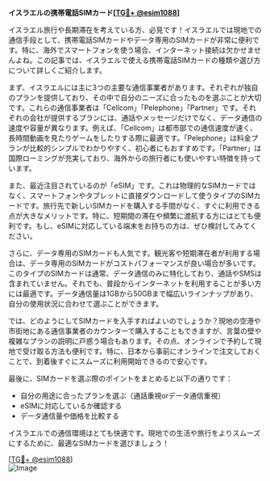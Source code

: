**イスラエルの携帯電話SIMカード[[TG💪+ @esim1088](https://t.me/s/esim1088)]**

イスラエル旅行や長期滞在を考えている方、必見です！イスラエルでは現地での通信手段として、携帯電話SIMカードやデータ専用のSIMカードが非常に便利です。特に、海外でスマートフォンを使う場合、インターネット接続は欠かせませんよね。この記事では、イスラエルで使える携帯電話SIMカードの種類や選び方について詳しくご紹介します。

まず、イスラエルには主に3つの主要な通信事業者があります。それぞれが独自のプランを提供しており、その中で自分のニーズに合ったものを選ぶことが大切です。これらの通信事業者は「Cellcom」「Pelephone」「Partner」です。それぞれの会社が提供するプランには、通話やメッセージだけでなく、データ通信の速度や容量が異なります。例えば、「Cellcom」は都市部での通信速度が速く、長時間動画を見たりゲームをしたりする際に最適です。「Pelephone」は料金プランが比較的シンプルでわかりやすく、初心者にもおすすめです。「Partner」は国際ローミングが充実しており、海外からの旅行者にも使いやすい特徴を持っています。

また、最近注目されているのが「eSIM」です。これは物理的なSIMカードではなく、スマートフォンやタブレットに直接ダウンロードして使うタイプのSIMカードです。旅行先で新しいSIMカードを購入する手間がなく、すぐに利用できる点が大きなメリットです。特に、短期間の滞在や頻繁に渡航する方にはとても便利です。もし、eSIMに対応している端末をお持ちの方は、ぜひ検討してみてください。

さらに、データ専用のSIMカードも人気です。観光客や短期滞在者が利用する場合は、データ専用のSIMカードがコストパフォーマンスが良い場合が多いです。このタイプのSIMカードは通常、データ通信のみに特化しており、通話やSMSは含まれていません。それでも、普段からインターネットを利用することが多い方には最適です。データ通信量は1GBから50GBまで幅広いラインナップがあり、自分の使用状況に合わせて選ぶことができます。

では、どのようにしてSIMカードを入手すればよいのでしょうか？現地の空港や市街地にある通信事業者のカウンターで購入することもできますが、言葉の壁や複雑なプランの説明に戸惑う場合もあります。その点、オンラインで予約して現地で受け取る方法も便利です。特に、日本から事前にオンラインで注文しておくことで、到着後すぐにスムーズに利用開始できるので安心です。

最後に、SIMカードを選ぶ際のポイントをまとめると以下の通りです：

- 自分の用途に合ったプランを選ぶ（通話重視orデータ通信重視）
- eSIMに対応しているか確認する
- データ通信量や価格を比較する

イスラエルでの通信環境はとても快適です。現地での生活や旅行をよりスムーズにするために、最適なSIMカードを選びましょう！

[[TG💪+ @esim1088](https://t.me/s/esim1088)]  
![Image](https://i.postimg.cc/Y0z9fWf4/image.png)